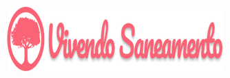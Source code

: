 <p align="center">
  <img src="/assets/images/logo.png?raw=true" height="150" alt="Vivendo Saneamento" />
</p>
